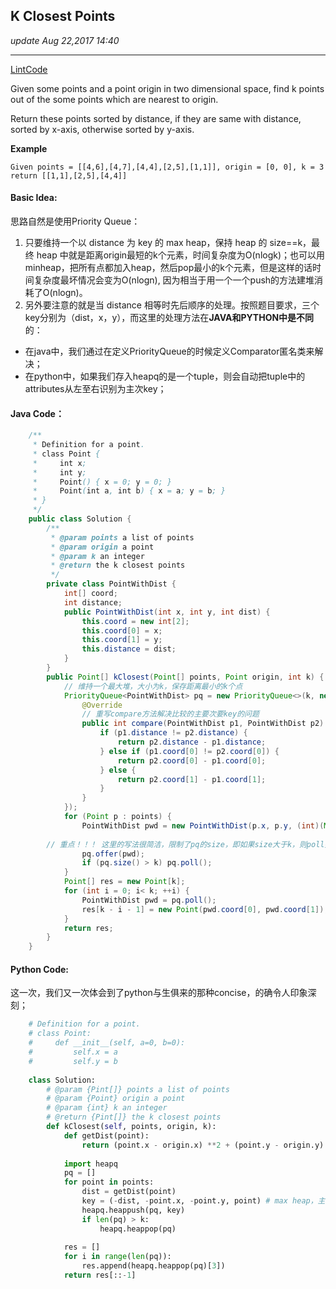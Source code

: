 ## K Closest Points
_update Aug 22,2017  14:40_

---
[LintCode](http://www.lintcode.com/en/problem/k-closest-points/)

Given some points and a point origin in two dimensional space, find k points out of the some points which are nearest to origin.

Return these points sorted by distance, if they are same with distance, sorted by x-axis, otherwise sorted by y-axis.

**Example**

    Given points = [[4,6],[4,7],[4,4],[2,5],[1,1]], origin = [0, 0], k = 3
    return [[1,1],[2,5],[4,4]]
    
#### Basic Idea:
思路自然是使用Priority Queue：

1.  只要维持一个以 distance 为 key 的 max heap，保持 heap 的 size==k，最终 heap 中就是距离origin最短的k个元素，时间复杂度为O(nlogk)；也可以用minheap，把所有点都加入heap，然后pop最小的k个元素，但是这样的话时间复杂度最坏情况会变为O(nlogn), 因为相当于用一个一个push的方法建堆消耗了O(nlogn)。
2.  另外要注意的就是当 distance 相等时先后顺序的处理。按照题目要求，三个key分别为（dist，x，y），而这里的处理方法在**JAVA和PYTHON中是不同**的：
  *  在java中，我们通过在定义PriorityQueue的时候定义Comparator匿名类来解决；
  *  在python中，如果我们存入heapq的是一个tuple，则会自动把tuple中的attributes从左至右识别为主次key；
  
#### Java Code：
```java
    /**
     * Definition for a point.
     * class Point {
     *     int x;
     *     int y;
     *     Point() { x = 0; y = 0; }
     *     Point(int a, int b) { x = a; y = b; }
     * }
     */
    public class Solution {
        /**
         * @param points a list of points
         * @param origin a point
         * @param k an integer
         * @return the k closest points
         */
        private class PointWithDist {
            int[] coord;
            int distance;
            public PointWithDist(int x, int y, int dist) {
                this.coord = new int[2];
                this.coord[0] = x;
                this.coord[1] = y;
                this.distance = dist;
            }
        }
        public Point[] kClosest(Point[] points, Point origin, int k) {
            // 维持一个最大堆，大小为k，保存距离最小的k个点
            PriorityQueue<PointWithDist> pq = new PriorityQueue<>(k, new Comparator<PointWithDist>() {
                @Override
                // 重写compare方法解决比较的主要次要key的问题
                public int compare(PointWithDist p1, PointWithDist p2) {
                    if (p1.distance != p2.distance) {
                        return p2.distance - p1.distance;
                    } else if (p1.coord[0] != p2.coord[0]) {
                        return p2.coord[0] - p1.coord[0];
                    } else {
                        return p2.coord[1] - p1.coord[1];
                    }
                }
            });
            for (Point p : points) {
                PointWithDist pwd = new PointWithDist(p.x, p.y, (int)(Math.pow((p.x - origin.x), 2) + Math.pow((p.y - origin.y), 2)));
                
        // 重点！！！ 这里的写法很简洁，限制了pq的size，即如果size大于k，则poll掉当前最大（保留k个最小的）
                pq.offer(pwd);
                if (pq.size() > k) pq.poll();
            }
            Point[] res = new Point[k];
            for (int i = 0; i< k; ++i) {
                PointWithDist pwd = pq.poll();
                res[k - i - 1] = new Point(pwd.coord[0], pwd.coord[1]);
            }
            return res;
        }
    }
```

#### Python Code:
这一次，我们又一次体会到了python与生俱来的那种concise，的确令人印象深刻；
```python
    # Definition for a point.
    # class Point:
    #     def __init__(self, a=0, b=0):
    #         self.x = a
    #         self.y = b
    
    class Solution:
        # @param {Pint[]} points a list of points
        # @param {Point} origin a point
        # @param {int} k an integer
        # @return {Pint[]} the k closest points
        def kClosest(self, points, origin, k):
            def getDist(point):
                return (point.x - origin.x) **2 + (point.y - origin.y) **2
            
            import heapq
            pq = []
            for point in points:
                dist = getDist(point)
                key = (-dist, -point.x, -point.y, point) # max heap，主次key和element
                heapq.heappush(pq, key)
                if len(pq) > k:
                    heapq.heappop(pq)
            
            res = []
            for i in range(len(pq)):
                res.append(heapq.heappop(pq)[3])
            return res[::-1]
```
    